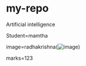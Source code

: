 # my-repo
Artificial intelligence

Student=mamtha

image=radhakrishna(![image](https://github.com/user-attachments/assets/fc4bf312-2df2-4596-916a-b55893e46d6e))

marks=123

